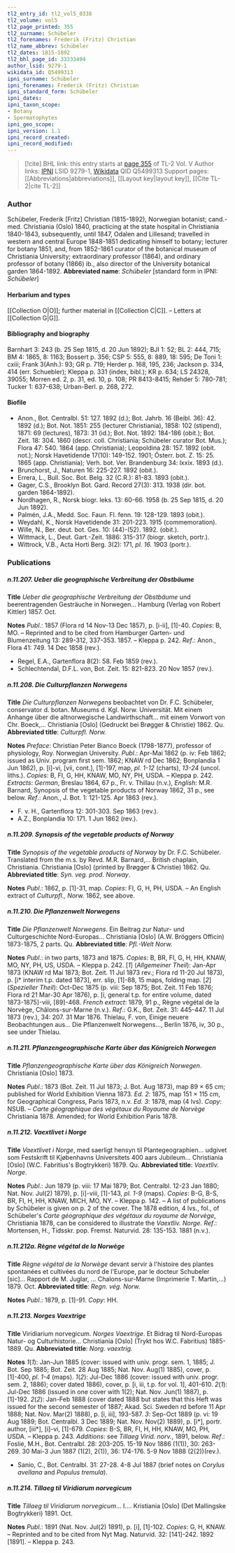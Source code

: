 ```yaml
---
tl2_entry_id: tl2_vol5_0338
tl2_volume: vol5
tl2_page_printed: 355
tl2_surname: Schübeler
tl2_forenames: Frederik (Fritz) Christian
tl2_name_abbrev: Schübeler
tl2_dates: 1815-1892
tl2_bhl_page_id: 33333494
author_lsid: 9279-1
wikidata_id: Q5499313
ipni_surname: Schübeler
ipni_forenames: Frederik (Fritz) Christian
ipni_standard_form: Schübeler
ipni_dates: 
ipni_taxon_scope: 
- Botany
- Spermatophytes
ipni_geo_scope: 
ipni_version: 1.1
ipni_record_created: 
ipni_record_modified:
---
```


> [!cite] BHL link: this entry starts at [page 355](https://www.biodiversitylibrary.org/page/33333494) of TL-2 Vol. V
> Author links: [IPNI](https://www.ipni.org/a/9279-1) LSID 9279-1, [Wikidata](https://www.wikidata.org/wiki/Q5499313) QID Q5499313
> Support pages: [[Abbreviations|abbreviations]], [[Layout key|layout key]], [[Cite TL-2|cite TL-2]]

### Author

Schübeler, Frederik \[Fritz\] Christian (1815-1892), Norwegian botanist; cand.-med. Christiania (Oslo) 1840, practicing at the state hospital in Christiania 1840-1843, subsequently, until 1847, Odalen and Lillesand; travelled in western and central Europe 1848-1851 dedicating himself to botany; lecturer for botany 1851, and, from 1852-1861 curator of the botanical museum of Christiania University; extraordinary professor (1864), and ordinary professor of botany (1866) ib., also director of the University botanical garden 1864-1892. 
**Abbreviated name**: *Schübeler* \[standard form in IPNI: *Schübeler*\]

#### Herbarium and types

[[Collection O|O]]; further material in [[Collection C|C]]. – Letters at [[Collection G|G]].

#### Bibliography and biography

Barnhart 3: 243 (b. 25 Sep 1815, d. 20 Jun 1892); BJI 1: 52; BL 2: 444, 715; BM 4: 1865, 8: 1163; Bossert p. 356; CSP 5: 555, 8: 889, 18: 595; De Toni 1: cxiii; Frank 3(Anh.): 93; GR p. 719; Herder p. 168, 195, 236; Jackson p. 334, 414 (err. Schuebler); Kleppa p. 331 (index, bibl.); KR p. 634; LS 24328, 39055; Morren ed. 2, p. 31, ed. 10, p. 108; PR 8413-8415; Rehder 5: 780-781; Tucker 1: 637-638; Urban-Berl. p. 268, 272.

#### Biofile

- Anon., Bot. Centralbl. 51: 127. 1892 (d.); Bot. Jahrb. 16 (Beibl. 36): 42. 1892 (d.); Bot. Not. 1851: 255 (lecturer Christiania), 1858: 102 (stipend), 1871: 69 (lectures), 1873: 31 (id.); Bot. Not. 1892: 184-186 (obit.); Bot. Zeit. 18: 304. 1860 (descr. coll. Christiania; Schübeler curator Bot. Mus.); Flora 47: 540. 1864 (app. Christiania); Leopoldina 28: 157. 1892 (obit. not.); Norsk Havetidende 17(10): 149-152. 1901; Österr. bot. Z. 15: 25. 1865 (app. Christiania); Verh. bot. Ver. Brandenburg 34: lxxix. 1893 (d.).
- Brunchorst, J., Naturen 16: 225-227. 1892 (obit.).
- Errera, L., Bull. Soc. Bot. Belg. 32 (C.R.): 81-83. 1893 (obit.).
- Gager, C.S., Brooklyn Bot. Gard. Record 27(3): 313. 1938 (dir. bot. garden 1864-1892).
- Nordhagen, R., Norsk biogr. leks. 13: 60-66. 1958 (b. 25 Sep 1815, d. 20 Jun 1892).
- Palmén, J.A., Medd. Soc. Faun. Fl. fenn. 19: 128-129. 1893 (obit.).
- Weydahl, K., Norsk Havetidende 31: 201-223. 1915 (commemoration).
- Wille, N., Ber. deut. bot. Ges. 10: (44)-(52). 1892. (obit.).
- Wittmack, L., Deut. Gart.-Zeit. 1886: 315-317 (biogr. sketch, portr.).
- Wittrock, V.B., Acta Horti Berg. 3(2): 171, *pl. 16.* 1903 (portr.).

### Publications

##### n.11.207. Ueber die geographische Verbreitung der Obstbäume

**Title**
*Ueber die geographische Verbreitung der Obstbäume* und beerentragenden Gesträuche in Norwegen... Hamburg (Verlag von Robert Kittler) 1857. Oct.

**Notes**
*Publ*.: 1857 (Flora rd 14 Nov-13 Dec 1857), p. \[i-ii\], \[1\]-40. *Copies*: B, MO. – Reprinted and to be cited from Hamburger Garten- und Blumenzeitung 13: 289-312, 337-353. 1857. – Kleppa p. 242.
*Ref*.: Anon., Flora 41: 749. 14 Dec 1858 (rev.).
- Regel, E.A., Gartenflora 8(2): 58. Feb 1859 (rev.).
- Schlechtendal, D.F.L. von, Bot. Zeit. 15: 821-823. 20 Nov 1857 (rev.).

##### n.11.208. Die Culturpflanzen Norwegens

**Title**
*Die Culturpflanzen Norwegens* beobachtet von Dr. F.C. Schübeler, conservator d. botan. Museums d. Kgl. Norw. Universität. Mit einem Anhange über die altnorwegische Landwirthschaft... mit einem Vorwort von Chr. Boeck,... Christiania \[Oslo\] (Gedruckt bei Brøgger & Christie) 1862. Qu.
**Abbreviated title**: *Culturpfl. Norw.*

**Notes**
*Preface*: Christian Peter Bianco Boeck (1798-1877), professor of physiology, Roy. Norwegian University.
*Publ*.: Apr-Mai 1862 (p. iv: Feb 1862; issued as Univ. program first sem. 1862; KNAW rd Dec 1862; Bonplandia 1 Jun 1862), p. \[i\]-vi, \[vii, cont.\], \[1\]-197, map, *pl. 1-12* (charts), *13-24* (uncol. liths.). *Copies*: B, FI, G, HH, KNAW, MO, NY, PH, USDA. – Kleppa p. 242.
*Extracts*: *German*, Breslau 1864, 67 p., Fr. v. Thillau (n.v.), *English*: M.R. Barnard, Synopsis of the vegetable products of Norway 1862, 31 p., see below.
*Ref*.: Anon., J. Bot. 1: 121-125. Apr 1863 (rev.).
- F. v. H., Gartenflora 12: 301-303. Sep 1863 (rev.).
- A.Z., Bonplandia 10: 171. 1 Jun 1862 (rev.).

##### n.11.209. Synopsis of the vegetable products of Norway

**Title**
*Synopsis of the vegetable products of Norway* by Dr. F.C. Schübeler. Translated from the m.s. by Revd. M.R. Barnard,... British chaplain, Christiania. Christiania \[Oslo\] (printed by Brøgger & Christie) 1862. Qu.
**Abbreviated title**: *Syn. veg. prod. Norway*.

**Notes**
*Publ*.: 1862, p. \[1\]-31, map. *Copies*: FI, G, H, PH, USDA. – An English extract of *Culturpfl., Norw.* 1862, see above.

##### n.11.210. Die Pflanzenwelt Norwegens

**Title**
*Die Pflanzenwelt Norwegens*. Ein Beitrag zur Natur- und Culturgeschichte Nord-Europas... Christiania \[Oslo\] (A.W. Bröggers Officin) 1873-1875, 2 parts. Qu.
**Abbreviated title**: *Pfl.-Welt Norw.*

**Notes**
*Publ*.: in two parts, 1873 and 1875. *Copies*: B, BR, FI, G, H, HH, KNAW, MO, NY, PH, US, USDA. – Kleppa p. 242.
\[*1*\] (*Allgemeiner Theil*): Jan-Apr 1873 (KNAW rd Mai 1873; Bot. Zeit. 11 Jul 1873 rev.; Flora rd 11-20 Jul 1873), p. \[i\* interim t.p. dated 1873\], err. slip, \[1\]-88, 15 maps, folding map.
\[*2*\] (*Spezieller Theil*): Oct-Dec 1875 (p. viii: Sep 1875; Bot. Zeit. 11 Feb 1876; Flora rd 21 Mar-30 Apr 1876), p. \[i, general t.p. for entire volume, dated 1873-1875\]-viii, \[89\]-468.
*French extract*: 1879, 91 p., Règne végétal de la Norvège, Châlons-sur-Marne (n.v.).
*Ref*.: G.K., Bot. Zeit. 31: 445-447. 11 Jul 1873 (rev.), 34: 207. 31 Mar 1876. Thielau, F. von, Einige neuere Beobachtungen aus... Die Pflanzenwelt Norwegens..., Berlin 1876, iv, 30 p., see under Thielau.

##### n.11.211. Pflanzengeographische Karte über das Königreich Norwegen

**Title**
*Pflanzengeographische Karte über das Königreich Norwegen*. Christiania \[Oslo\] 1873.

**Notes**
*Publ*.: 1873 (Bot. Zeit. 11 Jul 1873; J. Bot. Aug 1873), map 89 × 65 cm; published for World Exhibition Vienna 1873.
*Ed. 2*: 1875, map 151 × 115 cm, for Geographical Congress, Paris 1873, n.v.
*Ed. 3*: 1878, map (4 lvs). *Copy*: NSUB. – *Carte géographique des végétaux du Royaume de Norvège* Christiania 1878. Amended; for World Exhibition Paris 1878.

##### n.11.212. Vaextlivet i Norge

**Title**
*Vaextlivet i Norge*, med saerligt hensyn til Plantegeographien... udgivet som Festskrift til Kjøbenhavns Universitets 400 aars Jubileum... Christiania \[Oslo\] (W.C. Fabritius's Bogtrykkeri) 1879. Qu.
**Abbreviated title**: *Vaextliv. Norge*.

**Notes**
*Publ*.: Jun 1879 (p. viii: 17 Mai 1879; Bot. Centralbl. 12-23 Jan 1880; Nat. Nov. Jul(2) 1879), p. \[i\]-viii, \[1\]-143, *pl. 1-9* (maps). *Copies*: B-G, B-S, BR, FI, H, HH, KNAW, MICH, MO, NY. – Kleppa p. 142. – A list of publications by Schübeler is given on p. 2 of the cover. The 1878 edition, 4 lvs., fol., of Schübeler's *Carte géographique des végétaux du royaume de Norvège*, Christiania 1878, can be considered to illustrate the *Vaextliv. Norge.*
*Ref*.: Mortensen, H., Tidsskr. pop. Fremst. Naturvid. 28: 135-153. 1881 (n.v.).

##### n.11.212a. Règne végétal de la Norwège

**Title**
*Règne végétal de la Norwège* devant servir à l'histoire des plantes spontanées et cultivées du nord de l'Europe, par le docteur Schubeler \[sic\]... Rapport de M. Juglar, ... Chalons-sur-Marne (Imprimerie T. Martin,...) 1879. Oct.
**Abbreviated title**: *Regn. vég. Norw.*

**Notes**
*Publ*.: 1879, p. \[1\]-91. *Copy*: HH.

##### n.11.213. Norges Vaextrige

**Title**
Viridiarium norvegicum. *Norges Vaextrige*. Et Bidrag til Nord-Europas Natur- og Culturhistorie... Christiania \[Oslo\] (Trykt hos W.C. Fabritius) 1885-1889. Qu.
**Abbreviated title**: *Norg. vaextrig.*

**Notes**
*1*(*1*): Jan-Jun 1885 (cover: issued with univ. progr. sem. 1, 1885; J. Bot. Sep 1885; Bot. Zeit. 28 Aug 1885; Nat. Nov. Aug(1) 1885), cover, p. \[1\]-400, *pl. 1-4* (maps).
*1*(*2*): Jul-Dec 1886 (cover: issued with univ. progr. sem. 2, 1886); cover dated 1886), cover, p. \[i, iii, t.p. for vol. 1\], 401-610.
*2*(*1*): Jul-Dec 1886 (issued in one cover with 1(2); Nat. Nov. Jun(1) 1887), p. \[1\]-192.
*2*(*2*): Jan-Feb 1888 (cover dated 1888 but states that this Heft was issued for the second semester of 1887; Akad. Sci. Sweden rd before 11 Apr 1888; Nat. Nov. Mar(2) 1888), p. \[i, iii\], 193-587.
*3*: Sep-Oct 1889 (p. vi: 19 Aug 1889; Bot. Centralbl. 3 Dec 1889; Nat. Nov. Nov(2) 1889), p. \[i\*\], portr. author, \[iii\*\], \[i\]-vi, \[1\]-679.
*Copies*: B-S, BR, FI, H, HH, KNAW, MO, PH, USDA. – Kleppa p. 243.
*Additions*: see *Tillaeg Virid. norv.*, 1891, below.
*Ref*.: Foslie, M.H., Bot. Centralbl. 28: 203-205. 15-19 Nov 1886 (1(1)), 30: 263-269. 30 Mai-3 Jun 1887 (1(2), 2(1)), 36: 174-176. 5-9 Nov 1888 (2(2))(rev.).
- Sanio, C., Bot. Centralbl. 31: 27-28. 4-8 Jul 1887 (brief notes on *Corylus avellana* and *Populus tremula*).

##### n.11.214. Tillaeg til Viridiarum norvegicum

**Title**
*Tillaeg til Viridiarum norvegicum*... I.... Kristiania \[Oslo\] (Det Mallingske Bogtrykkeri) 1891. Oct.

**Notes**
*Publ*.: 1891 (Nat. Nov. Jul(2) 1891), p. \[i\], \[1\]-102. *Copies*: G, H, KNAW. – Reprinted and to be cited from Nyt Mag. Naturvid. 32: \[141\]-242. 1892 \[1891\]. – Kleppa p. 243.

